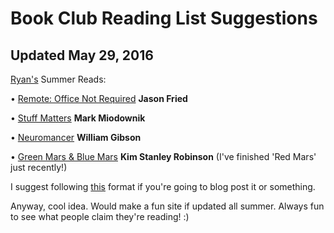# Book Club Reading List Suggestions
## Updated May 29, 2016

[Ryan's](https://github.com/Gusbenz) Summer Reads:

• [Remote: Office Not Required](http://www.amazon.com/Remote-Office-Required-Jason-Fried/dp/0804137501) **Jason Fried**

• [Stuff Matters](http://www.amazon.com/Stuff-Matters-Exploring-Marvelous-Materials/dp/0544483944/ref=sr_1_1?ie=UTF8&qid=1464525783&sr=8-1&keywords=Stuff+Matters) **Mark Miodownik**

• [Neuromancer](https://en.wikipedia.org/wiki/Neuromancer) **William Gibson**

• [Green Mars & Blue Mars](https://en.wikipedia.org/wiki/Mars_trilogy) **Kim Stanley Robinson** (I've finished 'Red Mars' just recently!)

I suggest following [this](http://www.nytimes.com/2016/05/27/books/12-new-books-were-reading-this-summer-and-6-not-so-new.html?mabReward=R4&action=click&pgtype=Homepage&region=CColumn&module=Recommendation&src=rechp&WT.nav=RecEngine) format if you're going to blog post it or something.

Anyway, cool idea. Would make a fun site if updated all summer. Always fun to see what people claim they're reading! :)
